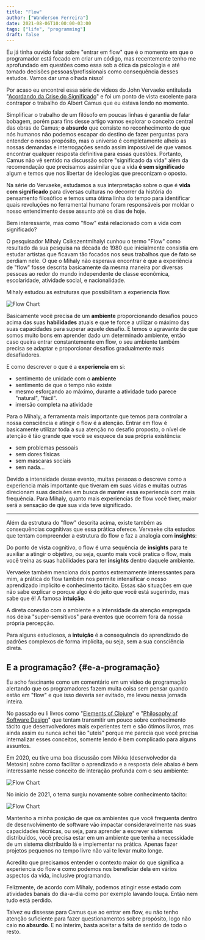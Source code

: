 ```yaml
---
title: "Flow"
author: ["Wanderson Ferreira"]
date: 2021-08-06T10:00:00-03:00
tags: ["life", "programming"]
draft: false
---
```


Eu já tinha ouvido falar sobre "entrar em flow" que é o momento em que o
programador está focado em criar um código, mas recentemente tenho me
aprofundado em questões como essa sob a ótica da <span class="underline">psicologia</span> e até tomado
decisões pessoas/profissionais como consequência desses estudos. Vamos dar uma
olhada nisso!

<!--more-->

Por acaso eu encontrei essa série de videos do John Vervaeke entitulada
"[Acordando da Crise do Significado](https://www.youtube.com/playlist?list=PLND1JCRq8Vuh3f0P5qjrSdb5eC1ZfZwWJ)" e foi um ponto de vista excelente para
contrapor o trabalho do Albert Camus que eu estava lendo no momento.

Simplificar o trabalho de um filósofo em poucas linhas é garantia de falar
bobagem, porém para fins desse artigo vamos explorar o conceito central das
obras de Camus; **o absurdo** que consiste no reconhecimento de que nós humanos
não podemos escapar do destino de fazer perguntas para entender o nosso
propósito, mas o universo é completamente alheio as nossas demandas e
interrogações sendo assim impossível de que vamos encontrar qualquer resposta
definitiva para essas questões. Portanto, Camus não vê sentido na discussão
sobre "significado da vida" além da recomendação que precisamos assimilar que a
vida **é sem significado** algum e temos que nos libertar de ideologias que
preconizam o oposto.

Na série do Vervaeke, estudamos a sua interpretação sobre o que é **vida com
significado** para diversas culturas no decorrer da história do pensamento
filosófico e temos uma ótima linha do tempo para identificar quais revoluções no
ferramental humano foram responsáveis por moldar o nosso entendimento desse
assunto até os dias de hoje.

Bem interessante, mas como "flow" está relacionado com a vida com significado?

O pesquisador Mihaly Csikszentmihalyi cunhou o termo "Flow" como resultado da
sua pesquisa na década de 1980 que inicialmente consistia em estudar artistas
que ficavam tão focados nos seus trabalhos que de fato se perdiam nele. O que o
Mihaly não esperava encontrar é que a experiência de "flow" fosse descrita
basicamente da mesma maneira por diversas pessoas ao redor do mundo independente
de classe econômica, escolaridade, atividade social, e nacionalidade.

Mihaly estudou as estruturas que possibilitam a experiencia flow.

![Flow Chart](/static/images/flow_chart.pt.png)

Basicamente você precisa de um **ambiente** proporcionando desafios pouco acima
das suas **habilidades** atuais e que te force a utilizar o máximo das suas
capacidades para superar aquele desafio. E temos o agravante de que somos muito
bons em aprender dado um determinado ambiente, então caso queira entrar
constantemente em flow, o seu ambiente também precisa se adaptar e proporcionar
desafios gradualmente mais desafiadores.

E como descrever o que é a **experiencia** em si:

-   sentimento de unidade com o **ambiente**
-   sentimento de que o tempo não existe
-   mesmo esforçando ao máximo, durante a atividade tudo parece "natural", "fácil".
-   imersão completa na atividade

Para o Mihaly, a ferramenta mais importante que temos para controlar a nossa
consciência e atingir o flow é a atenção. Entrar em flow é basicamente utilizar
toda a sua atenção no desafio proposto, o nível de atenção é tão grande que você
se esquece da sua própria existência:

-   sem problemas pessoais
-   sem dores físicas
-   sem mascaras sociais
-   sem nada...

Devido a intensidade desse evento, muitas pessoas o descreve como a experiencia
mais importante que tiveram em suas vidas e muitas outras direcionam suas
decisões em busca de manter essa experiencia com mais frequência. Para Mihaly,
quanto mais experiencias de flow você tiver, maior será a sensação de que sua
vida teve significado.

---

Além da estrutura do "flow" descrita acima, existe também as consequências
cognitivas que essa prática oferece. Vervaeke cita estudos que tentam
compreender a estrutura do flow e faz a analogia com **insights**:

Do ponto de vista cognitivo, o flow é uma sequência de **insights** para te
auxiliar a atingir o objetivo, ou seja, quanto mais você pratica o flow, mais
você treina as suas habilidades para ter **insights** dentro daquele ambiente.

Vervaeke também menciona dois pontos extremamente interessantes para mim, a
prática do flow também nos permite intensificar o nosso aprendizado implícito e
conhecimento tácito. Essas são situações em que não sabe explicar o porque algo
é do jeito que você está sugerindo, mas sabe que é! A famosa **intuição**.

A direta conexão com o ambiente e a intensidade da atenção empregada nos deixa
"super-sensitivos" para eventos que ocorrem fora da nossa própria percepção.

Para alguns estudiosos, a **intuição** é a consequência do aprendizado de padrões
complexos de forma implícita, ou seja, sem a sua consciência direta.


## E a programação? {#e-a-programação}

Eu acho fascinante como um comentário em um video de programação alertando que
os programadores fazem muita coisa sem pensar quando estão em "flow" e que isso
deveria ser evitado, me levou nessa jornada inteira.

No passado eu li livros como "[Elements of Clojure](https://leanpub.com/elementsofclojure)" e "[Philosophy of Software
Design](https://www.amazon.com.br/Philosophy-Software-Design-John-Ousterhout/dp/1732102201)" que tentam transmitir um pouco sobre conhecimento tácito que
desenvolvedores mais experientes tem e são ótimos livros, mas ainda assim eu
nunca achei tão "uteis" porque me parecia que você precisa internalizar esses
conceitos, somente lendo é bem complicado para alguns assuntos.

Em 2020, eu tive uma boa discussão com Mikka (desenvolvedor da Metosin) sobre
como facilitar o aprendizado e a resposta dele abaixo é bem interessante nesse
conceito de interação profunda com o seu ambiente:

![Flow Chart](/static/images/miikka_1.png)


No inicio de 2021, o tema surgiu novamente sobre conhecimento tácito:

![Flow Chart](/static/images/miikka_2.png)

Mantenho a minha posição de que os ambientes que você frequenta dentro de
desenvolvimento de software vão impactar consideravelmente nas suas capacidades
técnicas, ou seja, para aprender a escrever sistemas distribuídos, você precisa
estar em um ambiente que tenha a necessidade de um sistema distribuído lá e
implementar na prática. Apenas fazer projetos pequenos no tempo livre não vai te
levar muito longe.

Acredito que precisamos entender o contexto maior do que significa a experiencia
do flow e como podemos nos beneficiar dela em vários aspectos da vida, inclusive
programando.

Felizmente, de acordo com Mihaly, podemos atingir esse estado com atividades
banais do dia-a-dia como por exemplo lavando louça. Então nem tudo está perdido.

Talvez eu dissesse para Camus que ao entrar em flow, eu não tenho atenção
suficiente para fazer questionamentos sobre propósito, logo não caio **no
absurdo**. E no interim, basta aceitar a falta de sentido de todo o resto.
